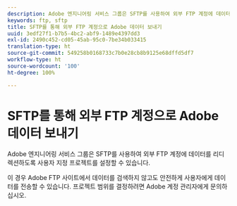 ```yaml
---
description: Adobe 엔지니어링 서비스 그룹은 SFTP를 사용하여 외부 FTP 계정에 데이터를 리디렉션하도록 사용자 지정 프로젝트를 설정할 수 있습니다.
keywords: ftp, sftp
title: SFTP를 통해 외부 FTP 계정으로 Adobe 데이터 보내기
uuid: 3edf27f1-b7b5-4bc2-abf9-1489e4397dd3
exl-id: 2490c452-cd05-45ab-95c0-7be34b033415
translation-type: ht
source-git-commit: 549258b0168733c7b0e28cb8b9125e68dffd5df7
workflow-type: ht
source-wordcount: '100'
ht-degree: 100%

---
```


# SFTP를 통해 외부 FTP 계정으로 Adobe 데이터 보내기

Adobe 엔지니어링 서비스 그룹은 SFTP를 사용하여 외부 FTP 계정에 데이터를 리디렉션하도록 사용자 지정 프로젝트를 설정할 수 있습니다.

이 경우 Adobe FTP 사이트에서 데이터를 검색하지 않고도 안전하게 사용자에게 데이터를 전송할 수 있습니다. 프로젝트 범위를 결정하려면 Adobe 계정 관리자에게 문의하십시오.
